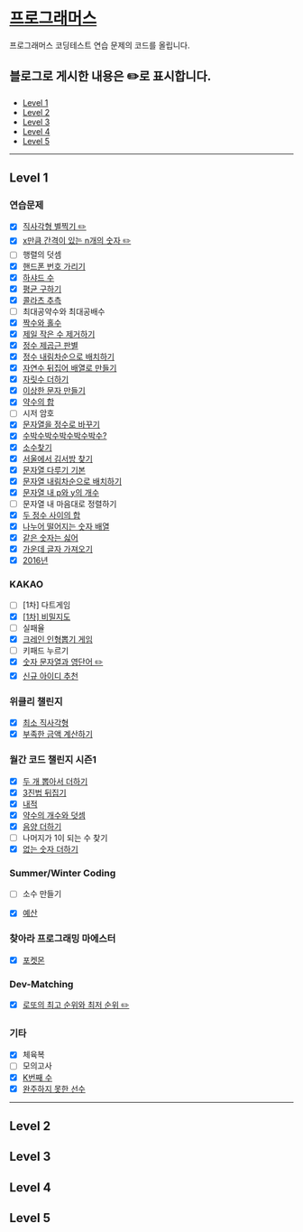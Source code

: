 # [프로그래머스](https://programmers.co.kr)


프로그래머스 코딩테스트 연습 문제의 코드를 올립니다.

블로그로 게시한 내용은 ✏️로 표시합니다.
---
- [Level 1](#level-1)
- [Level 2](#level-2)
- [Level 3](#level-3)
- [Level 4](#level-4)
- [Level 5](#level-5)

---


## Level 1

### 연습문제
- [x] [직사각형 별찍기 ✏️](https://github.com/JIWON1923/Algorithm/blob/master/Programmers/Level1/makingARectangleStars.py)
- [x] [x만큼 간격이 있는 n개의 숫자 ✏️](https://github.com/JIWON1923/Algorithm/blob/master/Programmers/Level1/numbersSpacedByX.py)
- [ ] 행렬의 덧셈
- [x] [핸드폰 번호 가리기](https://github.com/JIWON1923/Algorithm/blob/master/Programmers/Level1/hidePhoneNumber.py)
- [x] [하샤드 수](https://github.com/JIWON1923/Algorithm/blob/master/Programmers/Level1/hashardNumber.py)
- [x] [평균 구하기](https://github.com/JIWON1923/Algorithm/blob/master/Programmers/Level1/calculatingTheAvarage.py)
- [x] [콜라츠 추측](https://github.com/JIWON1923/Algorithm/blob/master/Programmers/Level1/guessCollatz.py)
- [ ] 최대공약수와 최대공배수
- [x] [짝수와 홀수](https://github.com/JIWON1923/Algorithm/blob/master/Programmers/Level1/oddAndEven.py)
- [x] [제일 작은 수 제거하기](https://github.com/JIWON1923/Algorithm/blob/master/Programmers/Level1/removeTheSmallestNumber.py)
- [x] [정수 제곱근 판별](https://github.com/JIWON1923/Algorithm/blob/master/Programmers/Level1/DeterminingTheSquareRootOfAnInteger.py)
- [x] [정수 내림차순으로 배치하기](https://github.com/JIWON1923/Algorithm/blob/master/Programmers/Level1/sortNumberInDecending.py)
- [x] [자연수 뒤집어 배열로 만들기](https://github.com/JIWON1923/Algorithm/blob/master/Programmers/Level1/flipTheNumberToArray.py)
- [x] [자릿수 더하기](https://github.com/JIWON1923/Algorithm/blob/master/Programmers/Level1/addDigits.py)
- [x] [이상한 문자 만들기](https://github.com/JIWON1923/Algorithm/blob/master/Programmers/Level1/makeAWeriedText.py)
- [x] [약수의 합](https://github.com/JIWON1923/Algorithm/blob/master/Programmers/Level1/sumOfTheDivisor.py)
- [ ] 시저 암호
- [x] [문자열을 정수로 바꾸기](https://github.com/JIWON1923/Algorithm/blob/master/Programmers/Level1/StringToInteger.py)
- [x] [수박수박수박수박수박수?](https://github.com/JIWON1923/Algorithm/blob/master/Programmers/Level1/수박수박수박수박수박수%3F.py)
- [x] [소수찾기](https://github.com/JIWON1923/Algorithm/blob/master/Programmers/Level1/findingThePrimeNumber.py)
- [x] [서울에서 김서방 찾기](https://github.com/JIWON1923/Algorithm/blob/master/Programmers/Level1/findingKimInSeoul.py)
- [x] [문자열 다루기 기본](https://github.com/JIWON1923/Algorithm/blob/master/Programmers/Level1/basicOfHandlingString.py)
- [x] [문자열 내림차순으로 배치하기](https://github.com/JIWON1923/Algorithm/blob/master/Programmers/Level1/sortStringsInDecending.py)
- [x] [문자열 내 p와 y의 개수](https://github.com/JIWON1923/Algorithm/blob/master/Programmers/Level1/theNumberInTheCertainString.py)
- [ ] 문자열 내 마음대로 정렬하기
- [x] [두 정수 사이의 합](https://github.com/JIWON1923/Algorithm/blob/master/Programmers/Level1/theSumBetweenTheTwoInteger.py)
- [x] [나누어 떨어지는 숫자 배열](https://github.com/JIWON1923/Algorithm/blob/master/Programmers/Level1/dividedNumberList.py)
- [x] [같은 숫자는 싫어](https://github.com/JIWON1923/Algorithm/blob/master/Programmers/Level1/IDon'tWantTheSameNumber.py)
- [x] [가운데 글자 가져오기](https://github.com/JIWON1923/Algorithm/blob/master/Programmers/Level1/bringTheMiddleNumber.py)
- [x] [2016년](https://github.com/JIWON1923/Algorithm/blob/master/Programmers/Level1/yearOf2016.py)

### KAKAO
- [ ] [1차] 다트게임
- [x] [[1차] 비밀지도](https://github.com/JIWON1923/Algorithm/blob/master/Programmers/Level1/secretMap.py)
- [ ] 실패율
- [x] [크레인 인형뽑기 게임](https://github.com/JIWON1923/Algorithm/blob/master/Programmers/Level1/crewMachineGame.py)
- [ ] 키패드 누르기
- [x] [숫자 문자열과 영단어 ✏️](https://github.com/JIWON1923/Algorithm/blob/master/Programmers/Level1/numberStringAndWords.py)
- [x] [신규 아이디 추천](https://github.com/JIWON1923/Algorithm/blob/master/Programmers/Level1/IDRecommendation.py)

### 위클리 챌린지
- [x] [최소 직사각형](https://github.com/JIWON1923/Algorithm/blob/master/Programmers/Level1/atLeastARectangle.py)
- [x] [부족한 금액 계산하기](https://github.com/JIWON1923/Algorithm/blob/master/Programmers/Level1/calculatingTheInsufficientAmount.py)

### 월간 코드 챌린지 시즌1
- [x] [두 개 뽑아서 더하기](https://github.com/JIWON1923/Algorithm/blob/master/Programmers/Level1/twoPickAndAddThem.py)
- [x] [3진법 뒤집기](https://github.com/JIWON1923/Algorithm/blob/master/Programmers/Level1/flipTheTernary.py)
- [x] [내적](https://github.com/JIWON1923/Algorithm/blob/master/Programmers/Level1/innerProduct.py)
- [x] [약수의 개수와 덧셈](https://github.com/JIWON1923/Algorithm/blob/master/Programmers/Level1/SumOfTheNumberAndDividor.py)
- [x] [음양 더하기](https://github.com/JIWON1923/Algorithm/blob/master/Programmers/Level1/negativeAndPositive.py)
- [ ] 나머지가 1이 되는 수 찾기
- [x] [없는 숫자 더하기](https://github.com/JIWON1923/Algorithm/blob/master/Programmers/Level1/sumOfCertainNumber.py)

### Summer/Winter Coding
- [ ] 소수 만들기 
- [x] [예산](https://github.com/JIWON1923/Algorithm/blob/master/Programmers/Level1/budget.py)


### 찾아라 프로그래밍 마에스터
- [x] [포켓몬](https://github.com/JIWON1923/Algorithm/blob/master/Programmers/Level1/pokemon.py)

### Dev-Matching
- [x] [로또의 최고 순위와 최저 순위 ✏️](https://github.com/JIWON1923/Algorithm/blob/master/Programmers/Level1/lottosRankingPrediction.py)

### 기타
- [x] 체육복
- [ ] 모의고사
- [x] [K번째 수](https://github.com/JIWON1923/Algorithm/blob/master/Programmers/Level1/KthNumber.py)
- [x] [완주하지 못한 선수](https://github.com/JIWON1923/Algorithm/blob/master/Programmers/Level1/finishAMarathon.py)
---

## Level 2


## Level 3



## Level 4



## Level 5
